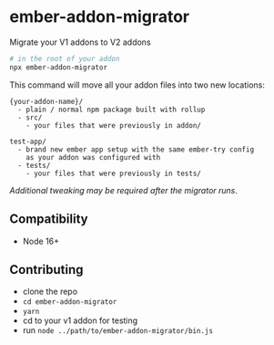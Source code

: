 # ember-addon-migrator

Migrate your V1 addons to V2 addons

```bash
# in the root of your addon
npx ember-addon-migrator
```

This command will move all your addon files into two new locations:
```
{your-addon-name}/
  - plain / normal npm package built with rollup
  - src/
    - your files that were previously in addon/

test-app/
  - brand new ember app setup with the same ember-try config
    as your addon was configured with
  - tests/
    - your files that were previously in tests/
```

_Additional tweaking may be required after the migrator runs_.

## Compatibility

 - Node 16+

## Contributing

 - clone the repo
 - `cd ember-addon-migrator`
 - `yarn`
 - cd to your v1 addon for testing
 - run `node ../path/to/ember-addon-migrator/bin.js`
